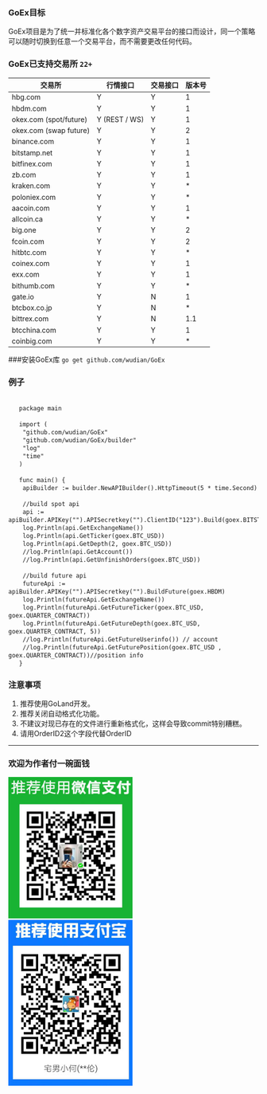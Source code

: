 ### GoEx目标
GoEx项目是为了统一并标准化各个数字资产交易平台的接口而设计，同一个策略可以随时切换到任意一个交易平台，而不需要更改任何代码。

### GoEx已支持交易所 `22+`
| 交易所 | 行情接口 | 交易接口 | 版本号 |   
| ---   | ---     | ---     | ---   |  
| hbg.com | Y | Y | 1 |   
| hbdm.com | Y| Y |  1 |  
| okex.com (spot/future)| Y (REST / WS) | Y | 1 |  
| okex.com (swap future) | Y | Y | 2 |
| binance.com | Y | Y | 1 |  
| bitstamp.net | Y | Y | 1 |  
| bitfinex.com | Y | Y | 1 |  
| zb.com | Y | Y | 1 |  
| kraken.com | Y | Y | * |  
| poloniex.com | Y | Y | * |  
| aacoin.com | Y | Y | 1 |   
| allcoin.ca | Y | Y | * |  
| big.one | Y | Y | 2 | 
| fcoin.com | Y | Y | 2 |  
| hitbtc.com | Y | Y | * |
| coinex.com | Y | Y | 1 |
| exx.com | Y | Y | 1 |
| bithumb.com | Y | Y | * |
| gate.io | Y | N | 1 |
| btcbox.co.jp | Y | N | * |
| bittrex.com | Y | N | 1.1 |
| btcchina.com | Y | Y | 1 |
| coinbig.com | Y | Y | * |

###安装GoEx库  ``` go get github.com/wudian/GoEx ```

### 例子
```golang

   package main
   
   import (
   	"github.com/wudian/GoEx"
   	"github.com/wudian/GoEx/builder"
   	"log"
   	"time"
   )
   
   func main() {
   	apiBuilder := builder.NewAPIBuilder().HttpTimeout(5 * time.Second)
   	
   	//build spot api
   	api := apiBuilder.APIKey("").APISecretkey("").ClientID("123").Build(goex.BITSTAMP)
   	log.Println(api.GetExchangeName())
   	log.Println(api.GetTicker(goex.BTC_USD))
   	log.Println(api.GetDepth(2, goex.BTC_USD))
   	//log.Println(api.GetAccount())
   	//log.Println(api.GetUnfinishOrders(goex.BTC_USD))
   
   	//build future api
   	futureApi := apiBuilder.APIKey("").APISecretkey("").BuildFuture(goex.HBDM)
   	log.Println(futureApi.GetExchangeName())
   	log.Println(futureApi.GetFutureTicker(goex.BTC_USD, goex.QUARTER_CONTRACT))
   	log.Println(futureApi.GetFutureDepth(goex.BTC_USD, goex.QUARTER_CONTRACT, 5))
   	//log.Println(futureApi.GetFutureUserinfo()) // account
   	//log.Println(futureApi.GetFuturePosition(goex.BTC_USD , goex.QUARTER_CONTRACT))//position info
   }

```

### 注意事项
1. 推荐使用GoLand开发。
2. 推荐关闭自动格式化功能。
3. 不建议对现已存在的文件进行重新格式化，这样会导致commit特别糟糕。
4. 请用OrderID2这个字段代替OrderID

-----------------

### 欢迎为作者付一碗面钱

<img src="https://raw.githubusercontent.com/nntaoli-project/GoEx/dev/wx_pay.JPG" width="250" alt="一碗面钱">&nbsp;&nbsp;&nbsp;<img src="https://raw.githubusercontent.com/nntaoli-project/GoEx/dev/IMG_1177.jpg" width="250" alt="一碗面钱">
